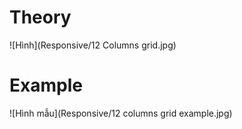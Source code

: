 # Theory
![Hình](Responsive/12 Columns grid.jpg)
# Example
![Hình mẫu](Responsive/12 columns grid example.jpg)
